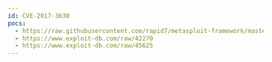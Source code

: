 ```yaml
---
id: CVE-2017-3630
pocs:
  - https://raw.githubusercontent.com/rapid7/metasploit-framework/master/modules/exploits/solaris/local/rsh_stack_clash_priv_esc.rb
  - https://www.exploit-db.com/raw/42270
  - https://www.exploit-db.com/raw/45625
---
```

